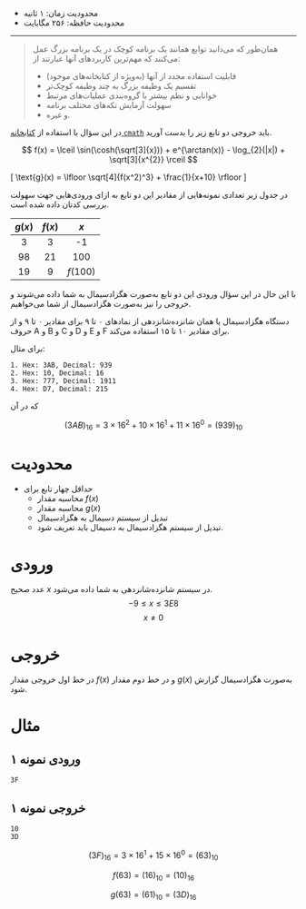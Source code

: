 [_metadata_:id]:- "difficult-calculations"
[_metadata_:title]:- "محاسبات دشوار"
[_metadata_:level]:- "hard"
[_metadata_:author]:- "علی زرگر"
[_metadata_:series]:- "functions"

+ محدودیت زمان: ۱ ثانیه
+ محدودیت حافظه: ۲۵۶ مگابایت

---------
> همان‌طور که می‌دانید توابع همانند یک برنامه کوچک در یک برنامه بزرگ عمل می‌کنند که مهم‌ترین کاربردهای آنها عبارتند از:
> + قابلیت استفاده مجدد از آنها (به‌ویژه از کتابخانه‌های موجود)
> + تقسیم یک وظیفه بزرگ به چند وظیفه کوچک‌تر
> + خوانایی و نظم بیشتر با گروه‌بندی عملیات‌های مرتبط
> + سهولت آزمایش تکه‌های مختلف برنامه
> + و غیره. 

در این سؤال با استفاده از [کتابخانه `cmath`](https://cplusplus.com/reference/cmath/) باید خروجی دو تابع زیر را بدست آورید.

$$
f(x) = \lceil \sin(\cosh(\sqrt[3]{x})) + e^{\arctan(x)} - \log_{2}(|x|) + \sqrt[3]{x^{2}} \rceil
$$

\[
\text{g}(x) = \lfloor \sqrt[4]{f(x^2)^3} + \frac{1}{x+10} \rfloor
\]

در جدول زیر تعدادی نمونه‌هایی از مقادیر این دو تابع به ازای ورودی‌هایی جهت سهولت بررسی کدتان داده شده است.

|        $g(x)$       |        $f(x)$         |       $x$      |
|:------------------:|:------------------:|:------------------:|
|       3      |        3       |       -1      |
|       98       |          21          |       100      |
|         19        |       9      |   $f(100)$      |


با این حال در این سؤال ورودی این دو تابع به‌صورت هگزادسیمال به شما داده می‌شوند و خروجی را نیز به‌صورت هگزادسیمال از شما می‌خواهیم.

دستگاه هگزادسیمال یا همان شانزده‌شانزدهی از نمادهای ۰ تا ۹ برای مقادیر ۰ تا ۹ و از حروف A و B و C و D و E و F برای مقادیر ۱۰ تا ۱۵ استفاده می‌کند.

برای مثال:
```
1. Hex: 3AB, Decimal: 939
2. Hex: 10, Decimal: 16
3. Hex: 777, Decimal: 1911
4. Hex: D7, Decimal: 215
```

که در آن

$$
(3AB)_{16} = 3 \times 16^2 + 10 \times 16^1 + 11 \times 16^0 = (939)_{10}
$$


# محدودیت

+ حداقل چهار تابع برای
	+ محاسبه مقدار $f(x)$ 
	+ محاسبه مقدار $g(x)$
	+ تبدیل از سیستم دسیمال به هگزادسیمال
	+ تبدیل از سیستم هگزادسیمال به دسیمال
باید تعریف شود.

# ورودی

عدد صحیح $x$ در سیستم شانزده‌شانزدهی به شما داده می‌شود.
$$-9 \le x \le 3E8$$
$$x \neq 0$$

# خروجی

در خط اول خروجی مقدار $f(x)$ و در خط دوم مقدار $g(x)$ به‌صورت هگزادسیمال گزارش شود.

# مثال‌

## ورودی نمونه ۱
```
3F
```

## خروجی نمونه ۱
```
10
3D
```

$$
(3F)_{16} = 3 \times 16^1 + 15 \times 16^0 = (63)_{10}
$$

$$
f(63) = (16)_{10}  = (10)_{16}
$$

$$
g(63) = (61)_{10} = (3D)_{16}
$$
